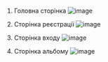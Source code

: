 1. Головна сторінка
![image](https://github.com/user-attachments/assets/495d861a-25ac-48bb-9e1f-1880e9bb50e8)

2. Сторінка реєстрації
![image](https://github.com/user-attachments/assets/8ba71bd3-a521-4a7f-8228-e95696a0a072)

3. Сторінка входу
![image](https://github.com/user-attachments/assets/ee5686b8-45c9-4050-b164-87f08b56a1b3)

4. Сторінка альбому
![image](https://github.com/user-attachments/assets/eec2dd2a-4a84-4bbe-983b-8a5e7bd69fd1)


